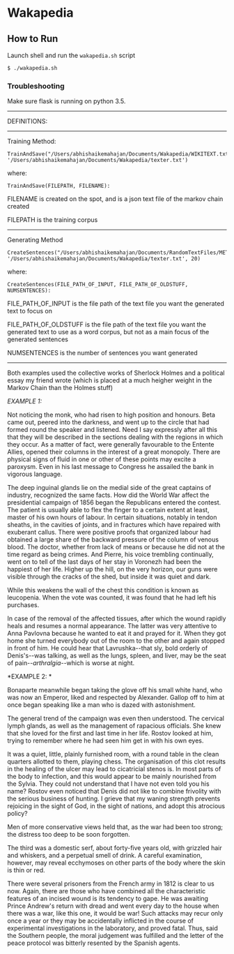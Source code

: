 # Wakapedia

## How to Run
Launch shell and run the `wakapedia.sh` script
```bash
$ ./wakapedia.sh
```
### Troubleshooting
Make sure flask is running on python 3.5.


---

DEFINITIONS:
************************************************************************
Training Method:
```
TrainAndSave("/Users/abhishaikemahajan/Documents/Wakapedia/WIKITEXT.txt", '/Users/abhishaikemahajan/Documents/Wakapedia/texter.txt')
```

where:
```
TrainAndSave(FILEPATH, FILENAME):
```
FILENAME is created on the spot, and is a json text file of the markov chain created 

FILEPATH is the training corpus 

************************************************************************************************************************
Generating Method
```
CreateSentences("/Users/abhishaikemahajan/Documents/RandomTextFiles/META.txt", '/Users/abhishaikemahajan/Documents/Wakapedia/texter.txt', 20)
```
where:
```
CreateSentences(FILE_PATH_OF_INPUT, FILE_PATH_OF_OLDSTUFF, NUMSENTENCES):
```
FILE_PATH_OF_INPUT is the file path of the text file you want the generated text to focus on

FILE_PATH_OF_OLDSTUFF is the file path of the text file you want the generated text to use as a word corpus, but not as a main focus of the generated sentences

NUMSENTENCES is the number of sentences you want generated

*************
Both examples used the collective works of Sherlock Holmes and a political essay my friend wrote (which is placed at a much heigher weight in the Markov Chain than the Holmes stuff)

*EXAMPLE 1:*


 Not noticing the monk, who had risen to high position and honours. Beta came out, peered into the darkness, and went up to the circle that had formed round the speaker and listened. Need I say expressly after all this that they will be described in the sections dealing with the regions in which they occur. As a matter of fact, were generally favourable to the Entente Allies, opened their columns in the interest of a great monopoly. There are physical signs of fluid in one or other of these points may excite a paroxysm. Even in his last message to Congress he assailed the bank in vigorous language.

The deep inguinal glands lie on the medial side of the great captains of industry, recognized the same facts. How did the World War affect the presidential campaign of 1856 began the Republicans entered the contest. The patient is usually able to flex the finger to a certain extent at least, master of his own hours of labour. In certain situations, notably in tendon sheaths, in the cavities of joints, and in fractures which have repaired with exuberant callus. There were positive proofs that organized labour had obtained a large share of the backward pressure of the column of venous blood. The doctor, whether from lack of means or because he did not at the time regard as being crimes. And Pierre, his voice trembling continually, went on to tell of the last days of her stay in Voronezh had been the happiest of her life. Higher up the hill, on the very horizon, our guns were visible through the cracks of the shed, but inside it was quiet and dark.

While this weakens the wall of the chest this condition is known as leucopenia. When the vote was counted, it was found that he had left his purchases.

In case of the removal of the affected tissues, after which the wound rapidly heals and resumes a normal appearance. The latter was very attentive to Anna Pavlovna because he wanted to eat it and prayed for it. When they got home she turned everybody out of the room to the other and again stopped in front of him. He could hear that Lavrushka--that sly, bold orderly of Denis's--was talking, as well as the lungs, spleen, and liver, may be the seat of pain--_arthralgia_--which is worse at night.

 
 *EXAMPLE 2: *
 

 Bonaparte meanwhile began taking the glove off his small white hand, who was now an Emperor, liked and respected by Alexander. Gallop off to him at once began speaking like a man who is dazed with astonishment.

The general trend of the campaign was even then understood. The cervical lymph glands, as well as the management of rapacious officials. She knew that she loved for the first and last time in her life. Rostov looked at him, trying to remember where he had seen him get in with his own eyes.

It was a quiet, little, plainly furnished room, with a round table in the clean quarters allotted to them, playing chess. The organisation of this clot results in the healing of the ulcer may lead to cicatricial stenos is. In most parts of the body to infection, and this would appear to be mainly nourished from the Sylvia. They could not understand that I have not even told you his name? Rostov even noticed that Denis did not like to combine frivolity with the serious business of hunting. I grieve that my waning strength prevents rejoicing in the sight of God, in the sight of nations, and adopt this atrocious policy?

 Men of more conservative views held that, as the war had been too strong; the distress too deep to be soon forgotten.

The third was a domestic serf, about forty-five years old, with grizzled hair and whiskers, and a perpetual smell of drink. A careful examination, however, may reveal ecchymoses on other parts of the body where the skin is thin or red.

There were several prisoners from the French army in 1812 is clear to us now. Again, there are those who have combined all the characteristic features of an incised wound is its tendency to gape. He was awaiting Prince Andrew's return with dread and went every day to the house when there was a war, like this one, it would be war! Such attacks may recur only once a year or they may be accidentally inflicted in the course of experimental investigations in the laboratory, and proved fatal. Thus, said the Southern people, the moral judgement was fulfilled and the letter of the peace protocol was bitterly resented by the Spanish agents.

